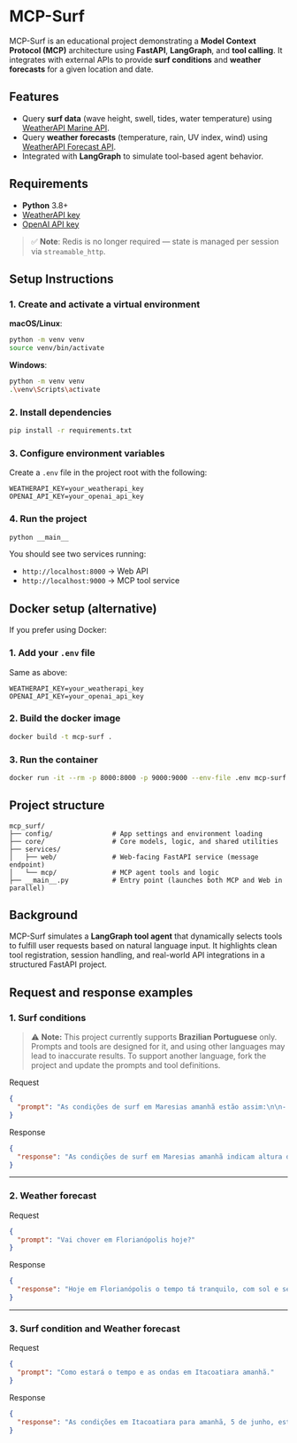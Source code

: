 # MCP-Surf

MCP-Surf is an educational project demonstrating a **Model Context Protocol (MCP)** architecture using **FastAPI**, **LangGraph**, and **tool calling**. It integrates with external APIs to provide **surf conditions** and **weather forecasts** for a given location and date.

## Features

- Query **surf data** (wave height, swell, tides, water temperature) using [WeatherAPI Marine API](https://www.weatherapi.com/docs/#marine-api).
- Query **weather forecasts** (temperature, rain, UV index, wind) using [WeatherAPI Forecast API](https://www.weatherapi.com/docs/#forecast-api).
- Integrated with **LangGraph** to simulate tool-based agent behavior.

## Requirements

- **Python** 3.8+
- [WeatherAPI key](https://www.weatherapi.com/)
- [OpenAI API key](https://platform.openai.com/)

> ✅ **Note**: Redis is no longer required — state is managed per session via `streamable_http`.

## Setup Instructions

### 1. Create and activate a virtual environment

**macOS/Linux**:

```bash
python -m venv venv
source venv/bin/activate
```

**Windows**:

```bash
python -m venv venv
.\venv\Scripts\activate
```

### 2. Install dependencies

```bash
pip install -r requirements.txt
```

### 3. Configure environment variables

Create a `.env` file in the project root with the following:

```dotenv
WEATHERAPI_KEY=your_weatherapi_key
OPENAI_API_KEY=your_openai_api_key
```

### 4. Run the project

```bash
python __main__
```

You should see two services running:

- `http://localhost:8000` → Web API
- `http://localhost:9000` → MCP tool service

## Docker setup (alternative)

If you prefer using Docker:

### 1. Add your `.env` file

Same as above:

```dotenv
WEATHERAPI_KEY=your_weatherapi_key
OPENAI_API_KEY=your_openai_api_key
```

### 2. Build the docker image

```bash
docker build -t mcp-surf .
```

### 3. Run the container

```bash
docker run -it --rm -p 8000:8000 -p 9000:9000 --env-file .env mcp-surf
```

## Project structure

```text
mcp_surf/
├── config/               # App settings and environment loading
├── core/                 # Core models, logic, and shared utilities
├── services/
│   ├── web/              # Web-facing FastAPI service (message endpoint)
│   └── mcp/              # MCP agent tools and logic
├── __main__.py           # Entry point (launches both MCP and Web in parallel)
```

## Background

MCP-Surf simulates a **LangGraph tool agent** that dynamically selects tools to fulfill user requests based on natural language input. It highlights clean tool registration, session handling, and real-world API integrations in a structured FastAPI project.

## Request and response examples

### 1. Surf conditions

> ⚠️ **Note:** This project currently supports **Brazilian Portuguese** only. Prompts and tools are designed for it, and using other languages may lead to inaccurate results. To support another language, fork the project and update the prompts and tool definitions.

Request

```json
{
  "prompt": "As condições de surf em Maresias amanhã estão assim:\n\n- **Altura das ondas**: 1.0 m\n- **Direção do swell**: SSE\n- **Período do swell**: 16.2 s\n- **Temperatura da água**: 20.6 °C\n- **Vento**: 18.7 km/h, vindo do NE\n\nAs marés vão estar assim:\n- Baixa: 04:31 (0.52 m)\n- Alta: 10:48 (0.94 m)\n- Baixa: 17:03 (0.46 m)\n- Alta: 23:21 (0.99 m)\n\nParece que vai ter um mar tranquilo, mas com ondas razoáveis. Se você curte um surf mais leve, pode ser uma boa! Chega cedo pra evitar o crowd!"
}
```

Response

```json
{
  "response": "As condições de surf em Maresias amanhã indicam altura de onda de 1.3 metros, direção de swell vinda do sul e temperatura da água em torno de 25°C. Os ventos soprarão de leste com intensidade moderada. As marés variam ao longo do dia."
}
```

---

### 2. Weather forecast

Request

```json
{
  "prompt": "Vai chover em Florianópolis hoje?"
}
```

Response

```json
{
  "response": "Hoje em Florianópolis o tempo tá tranquilo, com sol e sem previsão de chuva. A temperatura tá em torno de 18,9°C e o vento tá leve, a 6,5 km/h. Então, pode surfar sossegado, sem preocupação com a chuva!"
}
```

---

### 3. Surf condition and Weather forecast

Request

```json
{
  "prompt": "Como estará o tempo e as ondas em Itacoatiara amanhã."
}
```

Response

```json
{
  "response": "As condições em Itacoatiara para amanhã, 5 de junho, estão assim:\n\n**Ondas:**\n- Altura das ondas: 0,7 m\n- Direção do swell: Leste\n- Período do swell: 0,1 s\n- Temperatura da água: 29,3 °C\n- Vento: 11,5 km/h, vindo do Leste\n\n**Maré:**\n- Baixa: 06:35 (0,84 m)\n- Alta: 12:03 (2,98 m)\n- Baixa: 19:11 (0,77 m)\n\n**Tempo:**\n- Previsão de chuvas leves nas proximidades\n- Temperatura: 26,1 °C\n- Umidade: 82%\n- Vento: 9,7 km/h\n- Índice UV: 2,2\n\nAs ondas estão pequenas, mas com um ventinho leve, pode ser uma boa para quem curte um surf mais tranquilo. Se você não se importa com a chuva, pode rolar um surf de boa!"
}
```
